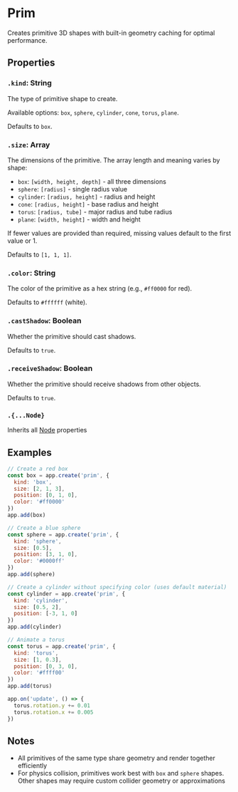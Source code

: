 # Prim

Creates primitive 3D shapes with built-in geometry caching for optimal performance.

## Properties

### `.kind`: String

The type of primitive shape to create. 

Available options: `box`, `sphere`, `cylinder`, `cone`, `torus`, `plane`.

Defaults to `box`.

### `.size`: Array

The dimensions of the primitive. The array length and meaning varies by shape:
- `box`: `[width, height, depth]` - all three dimensions
- `sphere`: `[radius]` - single radius value
- `cylinder`: `[radius, height]` - radius and height
- `cone`: `[radius, height]` - base radius and height
- `torus`: `[radius, tube]` - major radius and tube radius
- `plane`: `[width, height]` - width and height

If fewer values are provided than required, missing values default to the first value or 1.

Defaults to `[1, 1, 1]`.

### `.color`: String

The color of the primitive as a hex string (e.g., `#ff0000` for red).

Defaults to `#ffffff` (white).

### `.castShadow`: Boolean

Whether the primitive should cast shadows. 

Defaults to `true`.

### `.receiveShadow`: Boolean

Whether the primitive should receive shadows from other objects.

Defaults to `true`.

### `.{...Node}`

Inherits all [Node](/docs/scripting/nodes/Node.md) properties

## Examples

```javascript
// Create a red box
const box = app.create('prim', {
  kind: 'box',
  size: [2, 1, 3],
  position: [0, 1, 0],
  color: '#ff0000'
})
app.add(box)

// Create a blue sphere
const sphere = app.create('prim', {
  kind: 'sphere',
  size: [0.5],
  position: [3, 1, 0],
  color: '#0000ff'
})
app.add(sphere)

// Create a cylinder without specifying color (uses default material)
const cylinder = app.create('prim', {
  kind: 'cylinder',
  size: [0.5, 2],
  position: [-3, 1, 0]
})
app.add(cylinder)

// Animate a torus
const torus = app.create('prim', {
  kind: 'torus',
  size: [1, 0.3],
  position: [0, 3, 0],
  color: '#ffff00'
})
app.add(torus)

app.on('update', () => {
  torus.rotation.y += 0.01
  torus.rotation.x += 0.005
})
```

## Notes

- All primitives of the same type share geometry and render together efficiently
- For physics collision, primitives work best with `box` and `sphere` shapes. Other shapes may require custom collider geometry or approximations